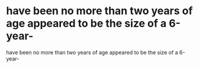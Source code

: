 # have been no more than two years of age appeared to be the size of a 6-year-

have been no more than two years of age appeared to be the size of a 6-year-